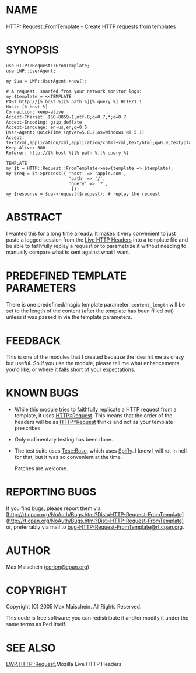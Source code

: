 # NAME

HTTP::Request::FromTemplate - Create HTTP requests from templates

# SYNOPSIS

    use HTTP::Request::FromTemplate;
    use LWP::UserAgent;

    my $ua = LWP::UserAgent->new();

    # A request, snarfed from your network monitor logs:
    my $template = <<TEMPLATE
    POST http://[% host %][% path %][% query %] HTTP/1.1
    Host: [% host %]
    Connection: keep-alive
    Accept-Charset: ISO-8859-1,utf-8;q=0.7,*;q=0.7
    Accept-Encoding: gzip,deflate
    Accept-Language: en-us,en;q=0.5
    User-Agent: QuickTime (qtver=5.0.2;os=Windows NT 5.1)
    Accept: text/xml,application/xml,application/xhtml+xml,text/html;q=0.9,text/plain;q=0.8,image/png,*/*;q=0.5
    Keep-Alive: 300
    Referer: http://[% host %][% path %][% query %]

    TEMPLATE
    my $t = HTTP::Request::FromTemplate->new(template => $template);
    my $req = $t->process({ 'host' => 'apple.com',
                            'path' => '/',
                            'query' => '?',
                             });
    my $response = $ua->request($request); # replay the request

# ABSTRACT

I wanted this for a long time already. It makes it very convenient
to just paste a logged session from the
[Live HTTP Headers](http://livehttpheaders.mozdev.org/)
into a template file and be able to faithfully replay a request
or to parametrize it without needing to manually compare what
is sent against what I want.

# PREDEFINED TEMPLATE PARAMETERS

There is one predefined/magic template parameter. `content_length`
will be set to the length of the content (after the template has
been filled out) unless it was passed in via the template
parameters.

# FEEDBACK

This is one of the modules that I created because the idea hit
me as crazy but useful. So if you use the module, please tell
me what enhancements you'd like, or where it falls short
of your expectations.

# KNOWN BUGS

- While this module tries to faithfully replicate a HTTP request
from a template, it uses [HTTP::Request](https://metacpan.org/pod/HTTP::Request). This means that the order
of the headers will be as [HTTP::Request](https://metacpan.org/pod/HTTP::Request) thinks and not as your
template prescribes.
- Only rudimentary testing has been done.
- The test suite uses [Test::Base](https://metacpan.org/pod/Test::Base), which uses [Spiffy](https://metacpan.org/pod/Spiffy). I
know I will rot in hell for that, but it was so convenient at the time.

    Patches are welcome.

# REPORTING BUGS

If you find bugs, please report them via
[http://rt.cpan.org/NoAuth/Bugs.html?Dist=HTTP-Request-FromTemplate](http://rt.cpan.org/NoAuth/Bugs.html?Dist=HTTP-Request-FromTemplate)
or, preferrably via mail to [bug-HTTP-Request-FromTemplate@rt.cpan.org](https://metacpan.org/pod/bug-HTTP-Request-FromTemplate@rt.cpan.org).

# AUTHOR

Max Maischein (corion@cpan.org)

# COPYRIGHT

Copyright (C) 2005 Max Maischein.  All Rights Reserved.

This code is free software; you can redistribute it and/or modify it
under the same terms as Perl itself.

# SEE ALSO

[LWP](https://metacpan.org/pod/LWP),[HTTP::Request](https://metacpan.org/pod/HTTP::Request),Mozilla Live HTTP Headers
